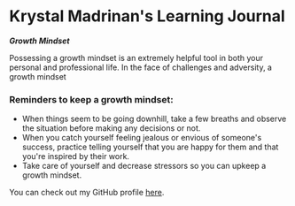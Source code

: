 # Krystal Madrinan's Learning Journal

***Growth Mindset***

Possessing a growth mindset is an extremely helpful tool in both your personal and professional life. In the face of challenges and adversity, a growth mindset 

### Reminders to keep a growth mindset:
- When things seem to be going downhill, take a few breaths and observe the situation before making any decisions or not.
- When you catch yourself feeling jealous or envious of someone's success, practice telling yourself that you are happy for them and that you're inspired by their work.
- Take care of yourself and decrease stressors so you can upkeep a growth mindset.




You can check out my GitHub profile [here](https://github.com/KrystalMadrinan). 
